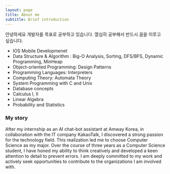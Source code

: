 ```yaml
---
layout: page
title: About me
subtitle: Brief introduction
---
```


안녕하세요 개발자를 목표로 공부하고 있습니다. 열심히 공부해서 반드시 꿈을 이루고 싶습니다. 

- IOS Mobile Developmenet
- Data Structure & Algorithm : Big-O Analysis, Sorting, DFS/BFS, Dynamic Programming, MinHeap
- Object-oriented Programming: Design Patterns
- Programming Languages: Interpreters
- Computing Theory: Automata Theory
- System Programming with C and Unix
- Database concepts
- Calculus I, II
- Linear Algebra
- Probability and Statistics

### My story

After my internship as an AI chat-bot assistant at Amway Korea, in collaboration with the IT company KakaoTalk, I discovered a strong passion for the technology field. This realization led me to choose Computer Science as my major. Over the course of three years as a Computer Science student, I have honed my ability to think creatively and developed a keen attention to detail to prevent errors. I am deeply committed to my work and actively seek opportunities to contribute to the  organizations I am involved with.
